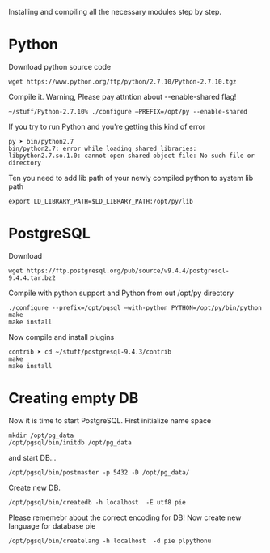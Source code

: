Installing and compiling all the necessary modules step by step.

# Python

Download python source code

    wget https://www.python.org/ftp/python/2.7.10/Python-2.7.10.tgz
    
Compile it. Warning, Please pay attntion about --enable-shared flag!

    ~/stuff/Python-2.7.10% ./configure —PREFIX=/opt/py --enable-shared

If you try to run Python and you're getting this kind of error

    py ➤ bin/python2.7
    bin/python2.7: error while loading shared libraries: libpython2.7.so.1.0: cannot open shared object file: No such file or directory

Ten you need to add lib path of your newly compiled python to system lib path

    export LD_LIBRARY_PATH=$LD_LIBRARY_PATH:/opt/py/lib

    
# PostgreSQL

Download

    wget https://ftp.postgresql.org/pub/source/v9.4.4/postgresql-9.4.4.tar.bz2
    
Compile with python support and Python from out /opt/py directory

    ./configure --prefix=/opt/pgsql —with-python PYTHON=/opt/py/bin/python
    make
    make install
    
Now compile and install plugins

    contrib ➤ cd ~/stuff/postgresql-9.4.3/contrib
    make
    make install
    
    
# Creating empty DB

Now it is time to start PostgreSQL. First initialize name space

    mkdir /opt/pg_data
    /opt/pgsql/bin/initdb /opt/pg_data

and start DB...

    /opt/pgsql/bin/postmaster -p 5432 -D /opt/pg_data/
    
Create new DB.

    /opt/pgsql/bin/createdb -h localhost  -E utf8 pie
    
Please rememebr about the correct encoding for DB! Now create new language for database pie

    /opt/pgsql/bin/createlang -h localhost  -d pie plpythonu
    
